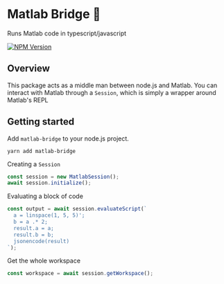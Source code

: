 # Matlab Bridge 🌁

Runs Matlab code in typescript/javascript

[![NPM Version](https://badge.fury.io/js/esta.svg?style=flat)](https://npmjs.org/package/matlab-bridge)

## Overview

This package acts as a middle man between node.js and Matlab. You can interact with Matlab through a `Session`, which is simply a wrapper around Matlab's REPL

## Getting started

Add `matlab-bridge` to your node.js project.

```shell
yarn add matlab-bridge
```

Creating a `Session`

```js
const session = new MatlabSession();
await session.initialize();
```

Evaluating a block of code

```js
const output = await session.evaluateScript(`
  a = linspace(1, 5, 5)';
  b = a .* 2;
  result.a = a;
  result.b = b;
  jsonencode(result)
`);
```

Get the whole workspace
```js
const workspace = await session.getWorkspace();
```

